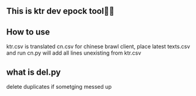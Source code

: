 ## This is ktr dev epock tool🥶🥶

## How to use
ktr.csv is translated cn.csv for chinese brawl client, place latest texts.csv and run cn.py will add all lines unexisting from ktr.csv

## what is del.py
delete duplicates if sometging messed up
